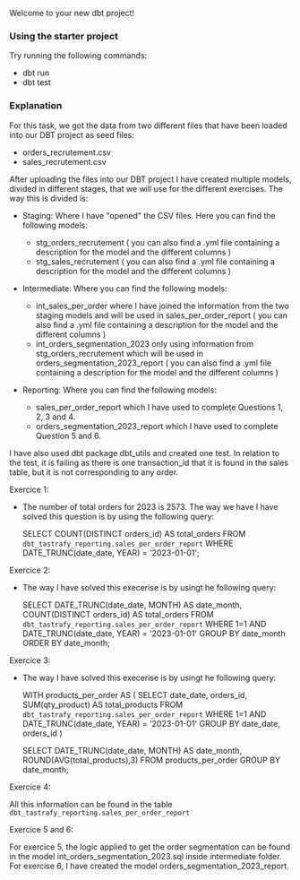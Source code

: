 Welcome to your new dbt project!

### Using the starter project

Try running the following commands:
- dbt run
- dbt test

### Explanation

For this task, we got the data from two different files that have been loaded into our DBT project as seed files:
- orders_recrutement.csv
- sales_recrutement.csv

After uploading the files into our DBT project I have created multiple models, divided in different stages, that we will use for the different exercises.
The way this is divided is:

- Staging: Where I have "opened" the CSV files. Here you can find the following models:
    - stg_orders_recrutement ( you can also find a .yml file containing a description for the model and the different columns )
    - stg_sales_recrutement ( you can also find a .yml file containing a description for the model and the different columns )

- Intermediate: Where you can find the following models:
    - int_sales_per_order where I have joined the information from the two staging models and will be used in sales_per_order_report ( you can also find a .yml file containing a description for the model and the different columns )
    - int_orders_segmentation_2023 only using information from stg_orders_recrutement which will be used in orders_segmentation_2023_report ( you can also find a .yml file containing a description for the model and the different columns )

- Reporting: Where you can find the following models:
    - sales_per_order_report which I have used to complete Questions 1, 2, 3 and 4.
    - orders_segmentation_2023_report which I have used to complete Question 5 and 6.

I have also used dbt package dbt_utils and created one test. In relation to the test, it is failing as there is one transaction_id that it is found in the sales table, but it is not corresponding to any order.


Exercice 1:

- The number of total orders for 2023 is 2573. The way we have I have solved this question is by using the following query:

    SELECT 
      COUNT(DISTINCT orders_id) AS total_orders
    FROM `dbt_tastrafy_reporting.sales_per_order_report`
    WHERE DATE_TRUNC(date_date, YEAR) = '2023-01-01';

Exercice 2:

- The way I have solved this execerise is by usingt he following query:

    SELECT 
      DATE_TRUNC(date_date, MONTH)  AS date_month,
      COUNT(DISTINCT orders_id)     AS total_orders
    FROM `dbt_tastrafy_reporting.sales_per_order_report`
    WHERE 
          1=1
      AND DATE_TRUNC(date_date, YEAR) = '2023-01-01'
    GROUP BY 
      date_month
    ORDER BY date_month;

Exercice 3:

- The way I have solved this execerise is by usingt he following query:

    WITH products_per_order AS (
      SELECT
        date_date, 
        orders_id,
        SUM(qty_product) AS total_products
      FROM `dbt_tastrafy_reporting.sales_per_order_report`
      WHERE 
          1=1
      AND DATE_TRUNC(date_date, YEAR) = '2023-01-01'
      GROUP BY 
          date_date,
          orders_id
    )

    SELECT 
      DATE_TRUNC(date_date, MONTH)  AS date_month,
      ROUND(AVG(total_products),3)
    FROM products_per_order
    GROUP BY  
        date_month;

Exercice 4:

All this information can be found in the table `dbt_tastrafy_reporting.sales_per_order_report`

Exercice 5 and 6:

For exercice 5, the logic applied to get the order segmentation can be found in the model int_orders_segmentation_2023.sql inside intermediate folder.
For exercise 6, I have created the model orders_segmentation_2023_report.
